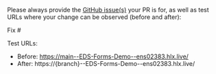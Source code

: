 Please always provide the [GitHub issue(s)](../issues) your PR is for, as well as test URLs where your change can be observed (before and after):

Fix #<gh-issue-id>

Test URLs:
- Before: https://main--EDS-Forms-Demo--ens02383.hlx.live/
- After: https://{branch}--EDS-Forms-Demo--ens02383.hlx.live/

